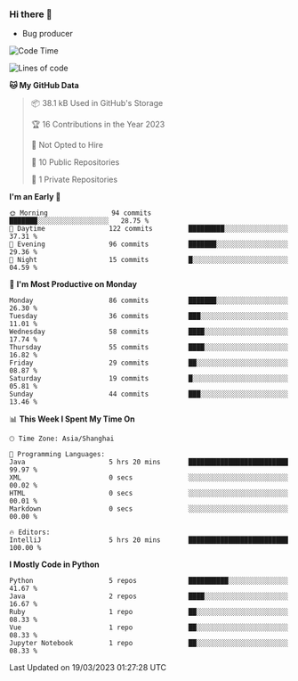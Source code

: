 ### Hi there 👋
* Bug producer
<!--START_SECTION:waka-->
![Code Time](http://img.shields.io/badge/Code%20Time-902%20hrs%2011%20mins-blue)

![Lines of code](https://img.shields.io/badge/From%20Hello%20World%20I%27ve%20Written-77.2%20thousand%20lines%20of%20code-blue)

**🐱 My GitHub Data** 

> 📦 38.1 kB Used in GitHub's Storage 
 > 
> 🏆 16 Contributions in the Year 2023
 > 
> 🚫 Not Opted to Hire
 > 
> 📜 10 Public Repositories 
 > 
> 🔑 1 Private Repositories 
 > 
**I'm an Early 🐤** 

```text
🌞 Morning                94 commits          ███████░░░░░░░░░░░░░░░░░░   28.75 % 
🌆 Daytime                122 commits         █████████░░░░░░░░░░░░░░░░   37.31 % 
🌃 Evening                96 commits          ███████░░░░░░░░░░░░░░░░░░   29.36 % 
🌙 Night                  15 commits          █░░░░░░░░░░░░░░░░░░░░░░░░   04.59 % 
```
📅 **I'm Most Productive on Monday** 

```text
Monday                   86 commits          ███████░░░░░░░░░░░░░░░░░░   26.30 % 
Tuesday                  36 commits          ███░░░░░░░░░░░░░░░░░░░░░░   11.01 % 
Wednesday                58 commits          ████░░░░░░░░░░░░░░░░░░░░░   17.74 % 
Thursday                 55 commits          ████░░░░░░░░░░░░░░░░░░░░░   16.82 % 
Friday                   29 commits          ██░░░░░░░░░░░░░░░░░░░░░░░   08.87 % 
Saturday                 19 commits          █░░░░░░░░░░░░░░░░░░░░░░░░   05.81 % 
Sunday                   44 commits          ███░░░░░░░░░░░░░░░░░░░░░░   13.46 % 
```


📊 **This Week I Spent My Time On** 

```text
🕑︎ Time Zone: Asia/Shanghai

💬 Programming Languages: 
Java                     5 hrs 20 mins       █████████████████████████   99.97 % 
XML                      0 secs              ░░░░░░░░░░░░░░░░░░░░░░░░░   00.02 % 
HTML                     0 secs              ░░░░░░░░░░░░░░░░░░░░░░░░░   00.01 % 
Markdown                 0 secs              ░░░░░░░░░░░░░░░░░░░░░░░░░   00.00 % 

🔥 Editors: 
IntelliJ                 5 hrs 20 mins       █████████████████████████   100.00 % 
```

**I Mostly Code in Python** 

```text
Python                   5 repos             ██████████░░░░░░░░░░░░░░░   41.67 % 
Java                     2 repos             ████░░░░░░░░░░░░░░░░░░░░░   16.67 % 
Ruby                     1 repo              ██░░░░░░░░░░░░░░░░░░░░░░░   08.33 % 
Vue                      1 repo              ██░░░░░░░░░░░░░░░░░░░░░░░   08.33 % 
Jupyter Notebook         1 repo              ██░░░░░░░░░░░░░░░░░░░░░░░   08.33 % 
```




 Last Updated on 19/03/2023 01:27:28 UTC
<!--END_SECTION:waka-->
